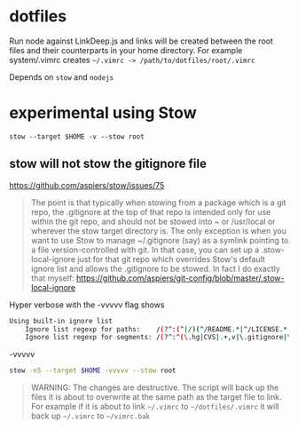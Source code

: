 # dotfiles

Run node against LinkDeep.js and links will be created between the root files and their counterparts in your home directory. For example system/.vimrc creates `~/.vimrc -> /path/to/dotfiles/root/.vimrc`

Depends on `stow` and `nodejs`

# experimental using Stow

`stow --target $HOME -v --stow root`

## stow will not stow the gitignore file

https://github.com/aspiers/stow/issues/75

> The point is that typically when stowing from a package which is a git repo, the .gitignore at the top of that repo is intended only for use within the git repo, and should not be stowed into ~ or /usr/local or wherever the stow target directory is. The only exception is when you want to use Stow to manage ~/.gitignore (say) as a symlink pointing to a file version-controlled with git. In that case, you can set up a .stow-local-ignore just for that git repo which overrides Stow's default ignore list and allows the .gitignore to be stowed. In fact I do exactly that myself: https://github.com/aspiers/git-config/blob/master/.stow-local-ignore

Hyper verbose with the -vvvvv flag shows

```bash
Using built-in ignore list
    Ignore list regexp for paths:    /(?^:(^|/)(^/README.*|^/LICENSE.*|^/\.stow\-local\-ignore$|^/COPYING)(/|$))/
    Ignore list regexp for segments: /(?^:^(\.hg|CVS|.+,v|\.gitignore|\.svn|#.*#|\.cvsignore|\.#.+|_darcs|.+~|\.git|RCS)$)/
```

-vvvvv

```bash
stow -nS --target $HOME -vvvvv --stow root
```

> WARNING: The changes are destructive. The script will back up the files it is about to overwrite at the same path as the target file to link. For example if it is about to link `~/.vimrc` to `~/dotfiles/.vimrc` it will back up `~/.vimrc` to `~/vimrc.bak`
